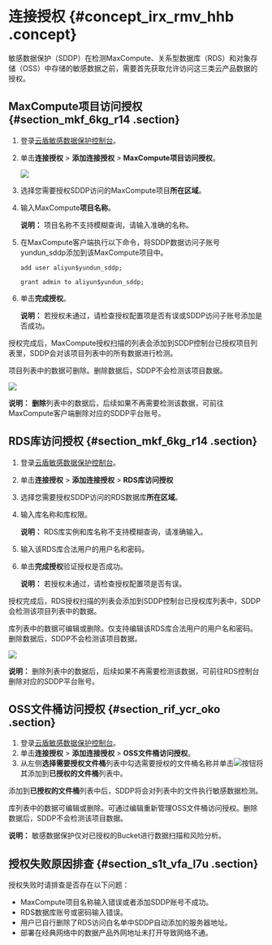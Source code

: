 # 连接授权 {#concept_irx_rmv_hhb .concept}

敏感数据保护（SDDP）在检测MaxCompute、关系型数据库（RDS）和对象存储（OSS）中存储的敏感数据之前，需要首先获取允许访问这三类云产品数据的授权。

## MaxCompute项目访问授权 {#section_mkf_6kg_r14 .section}

1.  登录[云盾敏感数据保护控制台](https://yundunnext-pre.console.aliyun.com/?p=sddp&accounttraceid=8c6b3535-f65e-4ef2-a2ac-744be5154805#/overview)。
2.  单击**连接授权** \> **添加连接授权** \> **MaxCompute项目访问授权**。

    ![](http://static-aliyun-doc.oss-cn-hangzhou.aliyuncs.com/assets/img/154633/156395595451405_zh-CN.png)

3.  选择您需要授权SDDP访问的MaxCompute项目**所在区域**。
4.  输入MaxCompute**项目名称**。

    **说明：** 项目名称不支持模糊查询，请输入准确的名称。

5.  在MaxCompute客户端执行以下命令，将SDDP数据访问子账号yundun\_sddp添加到该MaxCompute项目中。

    ``` {#codeblock_e64_shf_c5y}
    add user aliyun$yundun_sddp;
    
    grant admin to aliyun$yundun_sddp;
    ```

6.  单击**完成授权**。

    **说明：** 若授权未通过，请检查授权配置项是否有误或SDDP访问子账号添加是否成功。


授权完成后，MaxCompute授权扫描的列表会添加到SDDP控制台已授权项目列表里，SDDP会对该项目列表中的所有数据进行检测。

项目列表中的数据可删除。删除数据后，SDDP不会检测该项目数据。

![](http://static-aliyun-doc.oss-cn-hangzhou.aliyuncs.com/assets/img/154633/156395595443718_zh-CN.png)

**说明：** **删除**列表中的数据后，后续如果不再需要检测该数据，可前往MaxCompute客户端删除对应的SDDP平台账号。

## RDS库访问授权 {#section_mkf_6kg_r14 .section}

1.  登录[云盾敏感数据保护控制台](https://yundunnext-pre.console.aliyun.com/?p=sddp&accounttraceid=8c6b3535-f65e-4ef2-a2ac-744be5154805#/overview)。
2.  单击**连接授权** \> **添加连接授权** \> **RDS库访问授权**
3.  选择您需要授权SDDP访问的RDS数据库**所在区域**。
4.  输入库名称和库权限。

    **说明：** RDS库实例和库名称不支持模糊查询，请准确输入。

5.  输入该RDS库合法用户的用户名和密码。
6.  单击**完成授权**验证授权是否成功。

    **说明：** 若授权未通过，请检查授权配置项是否有误。


授权完成后，RDS授权扫描的列表会添加到SDDP控制台已授权库列表中，SDDP会检测该项目列表中的数据。

库列表中的数据可编辑或删除。仅支持编辑该RDS库合法用户的用户名和密码。删除数据后，SDDP不会检测该项目数据。

![](http://static-aliyun-doc.oss-cn-hangzhou.aliyuncs.com/assets/img/154633/156395595443734_zh-CN.png)

**说明：** 删除列表中的数据后，后续如果不再需要检测该数据，可前往RDS控制台删除对应的SDDP平台账号。

## OSS文件桶访问授权 {#section_rif_ycr_oko .section}

1.  登录[云盾敏感数据保护控制台](https://yundunnext-pre.console.aliyun.com/?p=sddp&accounttraceid=8c6b3535-f65e-4ef2-a2ac-744be5154805#/overview)。
2.  单击**连接授权** \> **添加连接授权** \> **OSS文件桶访问授权**。
3.  从左侧**选择需要授权文件桶**列表中勾选需要授权的文件桶名称并单击![](http://static-aliyun-doc.oss-cn-hangzhou.aliyuncs.com/assets/img/154633/156395595543732_zh-CN.png)按钮将其添加到**已授权的文件桶**列表中。

添加到**已授权的文件桶**列表中后，SDDP将会对列表中的文件执行敏感数据检测。

库列表中的数据可编辑或删除。可通过编辑重新管理OSS文件桶访问授权。删除数据后，SDDP不会检测该项目数据。

**说明：** 敏感数据保护仅对已授权的Bucket进行数据扫描和风险分析。

## 授权失败原因排查 {#section_s1t_vfa_l7u .section}

授权失败时请排查是否存在以下问题：

-   MaxCompute项目名称输入错误或者添加SDDP账号不成功。
-   RDS数据库账号或密码输入错误。
-   用户已自行删除了RDS访问白名单中SDDP自动添加的服务器地址。
-   部署在经典网络中的数据产品外网地址未打开导致网络不通。

